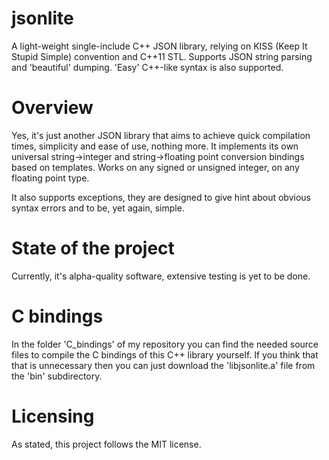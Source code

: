 # jsonlite

A light-weight single-include C++ JSON library, relying on KISS (Keep It Stupid Simple)
convention and C++11 STL. Supports JSON string parsing and 'beautiful' dumping.
'Easy' C++-like syntax is also supported.


# Overview

Yes, it's just another JSON library that aims to achieve quick compilation times,
simplicity and ease of use, nothing more.
It implements its own universal string->integer and string->floating point
conversion bindings based on templates. Works on any signed or unsigned integer,
on any floating point type.

It also supports exceptions, they are designed to give hint about obvious syntax
errors and to be, yet again, simple.


# State of the project

Currently, it's alpha-quality software, extensive testing is yet to be done.

# C bindings

In the folder 'C_bindings' of my repository you can find the needed source files to
compile the C bindings of this C++ library yourself. If you think that that is unnecessary
then you can just download the 'libjsonlite.a' file from the 'bin' subdirectory.

# Licensing
As stated, this project follows the MIT license.
